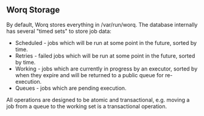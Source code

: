 ## Worq Storage

By default, Worq stores everything in /var/run/worq.  The database
internally has several "timed sets" to store job data:

 * Scheduled - jobs which will be run at some point in the future,
   sorted by time.
 * Retries - failed jobs which will be run at some point in the future,
   sorted by time.
 * Working - jobs which are currently in progress by an executor, sorted
   by when they expire and will be returned to a public queue for
   re-execution.
 * Queues - jobs which are pending execution.

All operations are designed to be atomic and transactional, e.g. moving a
job from a queue to the working set is a transactional operation.
